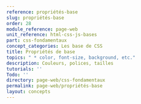 ```yaml
---
reference: propriétés-base
slug: propriétés-base
order: 28
module_reference: page-web
unit_reference: html-css-js-bases
part: css-fondamentaux
concept_categories: Les base de CSS
title: Propriétés de base
topics: " * color, font-size, background, etc."
description: Couleurs, polices, tailles
tutorials: ''
Todo: ''
directory: page-web/css-fondamentaux
permalink: page-web/propriétés-base
layout: concepts
---
```

